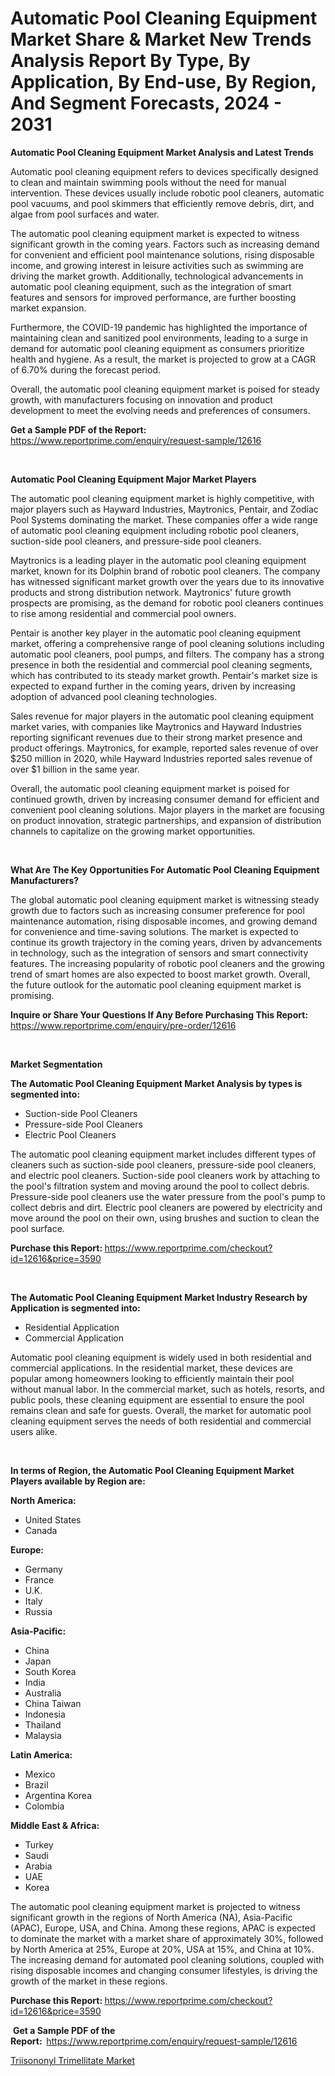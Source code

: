 <p><h1>Automatic Pool Cleaning Equipment Market Share & Market New Trends Analysis Report By Type, By Application, By End-use, By Region, And Segment Forecasts, 2024 - 2031</h1></p><p><strong>Automatic Pool Cleaning Equipment Market Analysis and Latest Trends</strong></p>
<p><p>Automatic pool cleaning equipment refers to devices specifically designed to clean and maintain swimming pools without the need for manual intervention. These devices usually include robotic pool cleaners, automatic pool vacuums, and pool skimmers that efficiently remove debris, dirt, and algae from pool surfaces and water.</p><p>The automatic pool cleaning equipment market is expected to witness significant growth in the coming years. Factors such as increasing demand for convenient and efficient pool maintenance solutions, rising disposable income, and growing interest in leisure activities such as swimming are driving the market growth. Additionally, technological advancements in automatic pool cleaning equipment, such as the integration of smart features and sensors for improved performance, are further boosting market expansion.</p><p>Furthermore, the COVID-19 pandemic has highlighted the importance of maintaining clean and sanitized pool environments, leading to a surge in demand for automatic pool cleaning equipment as consumers prioritize health and hygiene. As a result, the market is projected to grow at a CAGR of 6.70% during the forecast period.</p><p>Overall, the automatic pool cleaning equipment market is poised for steady growth, with manufacturers focusing on innovation and product development to meet the evolving needs and preferences of consumers.</p></p>
<p><strong>Get a Sample PDF of the Report:&nbsp;</strong> <a href="https://www.reportprime.com/enquiry/request-sample/12616">https://www.reportprime.com/enquiry/request-sample/12616</a></p>
<p>&nbsp;</p>
<p><strong>Automatic Pool Cleaning Equipment Major Market Players</strong></p>
<p><p>The automatic pool cleaning equipment market is highly competitive, with major players such as Hayward Industries, Maytronics, Pentair, and Zodiac Pool Systems dominating the market. These companies offer a wide range of automatic pool cleaning equipment including robotic pool cleaners, suction-side pool cleaners, and pressure-side pool cleaners.</p><p>Maytronics is a leading player in the automatic pool cleaning equipment market, known for its Dolphin brand of robotic pool cleaners. The company has witnessed significant market growth over the years due to its innovative products and strong distribution network. Maytronics' future growth prospects are promising, as the demand for robotic pool cleaners continues to rise among residential and commercial pool owners.</p><p>Pentair is another key player in the automatic pool cleaning equipment market, offering a comprehensive range of pool cleaning solutions including automatic pool cleaners, pool pumps, and filters. The company has a strong presence in both the residential and commercial pool cleaning segments, which has contributed to its steady market growth. Pentair's market size is expected to expand further in the coming years, driven by increasing adoption of advanced pool cleaning technologies.</p><p>Sales revenue for major players in the automatic pool cleaning equipment market varies, with companies like Maytronics and Hayward Industries reporting significant revenues due to their strong market presence and product offerings. Maytronics, for example, reported sales revenue of over $250 million in 2020, while Hayward Industries reported sales revenue of over $1 billion in the same year.</p><p>Overall, the automatic pool cleaning equipment market is poised for continued growth, driven by increasing consumer demand for efficient and convenient pool cleaning solutions. Major players in the market are focusing on product innovation, strategic partnerships, and expansion of distribution channels to capitalize on the growing market opportunities.</p></p>
<p>&nbsp;</p>
<p><strong>What Are The Key Opportunities For Automatic Pool Cleaning Equipment Manufacturers?</strong></p>
<p><p>The global automatic pool cleaning equipment market is witnessing steady growth due to factors such as increasing consumer preference for pool maintenance automation, rising disposable incomes, and growing demand for convenience and time-saving solutions. The market is expected to continue its growth trajectory in the coming years, driven by advancements in technology, such as the integration of sensors and smart connectivity features. The increasing popularity of robotic pool cleaners and the growing trend of smart homes are also expected to boost market growth. Overall, the future outlook for the automatic pool cleaning equipment market is promising.</p></p>
<p><strong>Inquire or Share Your Questions If Any Before Purchasing This Report:</strong> <a href="https://www.reportprime.com/enquiry/pre-order/12616">https://www.reportprime.com/enquiry/pre-order/12616</a></p>
<p>&nbsp;</p>
<p><strong>Market Segmentation</strong></p>
<p><strong>The Automatic Pool Cleaning Equipment Market Analysis by types is segmented into:</strong></p>
<p><ul><li>Suction-side Pool Cleaners</li><li>Pressure-side Pool Cleaners</li><li>Electric Pool Cleaners</li></ul></p>
<p><p>The automatic pool cleaning equipment market includes different types of cleaners such as suction-side pool cleaners, pressure-side pool cleaners, and electric pool cleaners. Suction-side pool cleaners work by attaching to the pool's filtration system and moving around the pool to collect debris. Pressure-side pool cleaners use the water pressure from the pool's pump to collect debris and dirt. Electric pool cleaners are powered by electricity and move around the pool on their own, using brushes and suction to clean the pool surface.</p></p>
<p><strong>Purchase this Report:&nbsp;</strong><a href="https://www.reportprime.com/checkout?id=12616&price=3590">https://www.reportprime.com/checkout?id=12616&price=3590</a></p>
<p>&nbsp;</p>
<p><strong>The Automatic Pool Cleaning Equipment Market Industry Research by Application is segmented into:</strong></p>
<p><ul><li>Residential Application</li><li>Commercial Application</li></ul></p>
<p><p>Automatic pool cleaning equipment is widely used in both residential and commercial applications. In the residential market, these devices are popular among homeowners looking to efficiently maintain their pool without manual labor. In the commercial market, such as hotels, resorts, and public pools, these cleaning equipment are essential to ensure the pool remains clean and safe for guests. Overall, the market for automatic pool cleaning equipment serves the needs of both residential and commercial users alike.</p></p>
<p>&nbsp;</p>
<p><strong>In terms of Region, the Automatic Pool Cleaning Equipment Market Players available by Region are:</strong></p>
<p>
    <p> <strong> North America: </strong>
        <ul>
            <li>United States</li>
            <li>Canada</li>
        </ul>
        </p> 
    <p> <strong> Europe: </strong>
        <ul>
            <li>Germany</li>
            <li>France</li>
            <li>U.K.</li>
            <li>Italy</li>
            <li>Russia</li>
        </ul>
        </p> 
    <p> <strong> Asia-Pacific: </strong>
        <ul>
            <li>China</li>
            <li>Japan</li>
            <li>South Korea</li>
            <li>India</li>
            <li>Australia</li>
            <li>China Taiwan</li>
            <li>Indonesia</li>
            <li>Thailand</li>
            <li>Malaysia</li>
        </ul>
        </p> 
    <p> <strong> Latin America: </strong>
        <ul>
            <li>Mexico</li>
            <li>Brazil</li>
            <li>Argentina Korea</li>
            <li>Colombia</li>
        </ul>
        </p> 
    <p> <strong> Middle East & Africa: </strong>
        <ul>
            <li>Turkey</li>
            <li>Saudi</li>
            <li>Arabia</li>
            <li>UAE</li>
            <li>Korea</li>
        </ul>
    </p>
    </p>
<p><p>The automatic pool cleaning equipment market is projected to witness significant growth in the regions of North America (NA), Asia-Pacific (APAC), Europe, USA, and China. Among these regions, APAC is expected to dominate the market with a market share of approximately 30%, followed by North America at 25%, Europe at 20%, USA at 15%, and China at 10%. The increasing demand for automated pool cleaning solutions, coupled with rising disposable incomes and changing consumer lifestyles, is driving the growth of the market in these regions.</p></p>
<p><strong>Purchase this Report: </strong><a href="https://www.reportprime.com/checkout?id=12616&price=3590">https://www.reportprime.com/checkout?id=12616&price=3590</a></p>
<p>&nbsp;<strong>Get a Sample PDF of the Report:&nbsp;&nbsp;</strong><a href="https://www.reportprime.com/enquiry/request-sample/12616">https://www.reportprime.com/enquiry/request-sample/12616</a></p>
<p><strong></strong></p>
<p><p><a href="https://chivalrous-flock-a86.notion.site/Triisononyl-Trimellitate-Market-Size-Share-Trends-Analysis-Report-By-Application-Regional-Outloo-5c6af0733fb64c9d85b99aa036e095a6">Triisononyl Trimellitate Market</a></p></p>